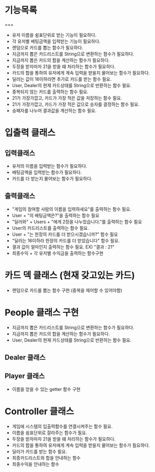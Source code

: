 # 기능목록
===
+ 유저 이름을 쉼표단위로 받는 기능이 필요하다.
+ 각 유저별 베팅금액을 입력받는 기능이 필요하다.
+ 랜덤으로 카드를 뽑는 함수가 필요하다.
+ 지금까지 뽑은 카드리스트를 String으로 변환하는 함수가 필요하다.
+ 지금까지 뽑은 카드의 합을 계산하는 함수가 필요하다.
+ 두장을 받자마자 21을 받을 떄 처리하는 함수가 필요하다.
+ 카드의 합을 통하여 유저에게 계속 입력을 받을지 물어보는 함수가 필요하다.
+ 딜러는 값이 16이하라면 추가로 카드를 받는 함수 필요.
+ User, Dealer의 현재 카드상태를 String으로 반환하는 함수 필요.
+ 중복되지 않는 카드를 출력하는 함수 필요.
+ 21가 가장가깝고, 카드가 가장 적은 값을 저장하는 함수 필요.
+ 21가 가장가깝고, 카드가 가장 적은 값으로 승자를 결정하는 함수 필요.
+ 승패자를 나누어 결과값을 계산하는 함수 필요.


# 입출력 클래스
## 입력클래스
+ 유저의 이름을 입력받는 함수가 필요하다.
+ 배팅금액을 입력받는 함수가 필요하다.
+ 카드를 더 받는지 물어보는 함수가 필요하다.


## 출력클래스
+ "게임의 참여할 사람의 이름을 입력하세요"를 출력하는 함수 필요.
+ User + "의 배팅금액은?"을 출력하는 함수 필요
+ "딜러와" + Users + "에게 2장을 나누었습니다."를 출력하는 함수 필요
+ User의 카드리스트를 출력하는 함수 필요.
+ User + "는 한장의 카드를 더 받으시겠습니까?" 함수 필요
+ "딜러는 16이하라 한장의 카드를 더 받았습니다" 함수 필요.
+ 결과 값이 얼마인지 출력하는 함수 필요. EX) "결과 : 21"
+ 최종수익 + 각 유저별 수익금을 출력하는 함수구현

# 카드 덱 클래스 (현재 갖고있는 카드)
+ 랜덤으로 카드를 뽑는 함수 구현 (중복을 제어할 수 있어야함)


# People 클래스 구현
+ 지금까지 뽑은 카드리스트를 String으로 변환하는 함수가 필요하다.
+ 지금까지 뽑은 카드의 합을 계산하는 함수가 필요하다.
+ User, Dealer의 현재 카드상태를 String으로 반환하는 함수 필요.

## Dealer 클래스


## Player 클래스
+ 이름을 얻을 수 있는 getter 함수 구현


# Controller 클래스
+ 게임에 시스템의 입출력함수를 연결시켜주는 함수 필요.
+ 이름을 쉼표단위로 잘라주는 함수가 필요.
+ 두장을 받자마자 21을 받을 떄 처리하는 함수가 필요하다. 
+ 카드의 합을 통하여 유저에게 계속 입력을 받을지 물어보는 함수가 필요하다.
+ 딜러가 카드를 받는 함수 필요.
+ 최종카드리스트와 합을 안내하는 함수
+ 최종수익을 안내하는 함수